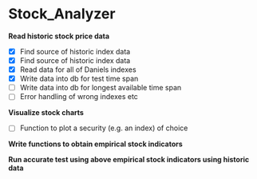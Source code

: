 # Stock_Analyzer

**Read historic stock price data**

- [x] Find source of historic index data
- [x] Find source of historic index data
- [x] Read data for all of Daniels indexes
- [x] Write data into db for test time span
- [ ] Write data into db for longest available time span
- [ ] Error handling of wrong indexes etc

**Visualize stock charts**

- [ ] Function to plot a security (e.g. an index) of choice

**Write functions to obtain empirical stock indicators**

**Run accurate test using above empirical stock indicators using historic data**
